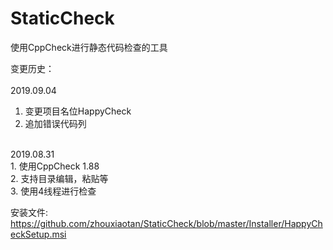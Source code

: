 # StaticCheck
使用CppCheck进行静态代码检查的工具

变更历史：<br>
<br>
2019.09.04
<br>
1. 变更项目名位HappyCheck
2. 追加错误代码列<br>
<br>
2019.08.31
<br>
1. 使用CppCheck 1.88<br>
2. 支持目录编辑，粘贴等<br>
3. 使用4线程进行检查


安装文件:<br>
https://github.com/zhouxiaotan/StaticCheck/blob/master/Installer/HappyCheckSetup.msi
